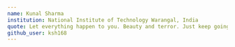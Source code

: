 ```yaml
---
name: Kunal Sharma
institution: National Institute of Technology Warangal, India
quote: Let everything happen to you. Beauty and terror. Just keep going. No feeling is final. -Rainer Maria Rilke
github_user: ksh168
---
```

